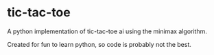 # tic-tac-toe
A python implementation of tic-tac-toe ai using the minimax algorithm.

Created for fun to learn python, so code is probably not the best.
